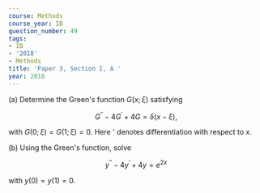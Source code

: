 ```yaml
---
course: Methods
course_year: IB
question_number: 49
tags:
- IB
- '2018'
- Methods
title: 'Paper 3, Section I, A '
year: 2018
---
```




(a) Determine the Green's function $G(x ; \xi)$ satisfying

$$G^{\prime \prime}-4 G^{\prime}+4 G=\delta(x-\xi),$$

with $G(0 ; \xi)=G(1 ; \xi)=0$. Here ' denotes differentiation with respect to $x$.

(b) Using the Green's function, solve

$$y^{\prime \prime}-4 y^{\prime}+4 y=e^{2 x}$$

with $y(0)=y(1)=0$.